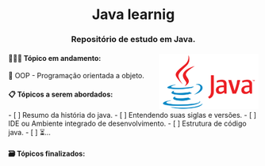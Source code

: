 <div align="center">
 <h1>Java learnig</h1>
 <h3>Repositório de estudo em Java.</h3>
</div>
<div>
   <div>
   <img src="./logo-java.png" width="200" align="right"/>
   </div>
   <div>
     <h4 font Color="blue">👨🏽‍💻 Tópico em andamento:</h4>
            <p>🔲 OOP - Programação orientada a objeto.</p>
   </div>
   <div>
     <h4>📋 Tópicos a serem abordados:</h4>
            - [ ] Resumo da história do java.
            - [ ] Entendendo suas siglas e versões.
            - [ ] IDE ou Ambiente integrado de desenvolvimento.
            - [ ] Estrutura de código java.
            - [ ] ⏳...
   </div>
   <div>
     <h4>🗃 Tópicos finalizados:</h4>
   </div>
</div>
